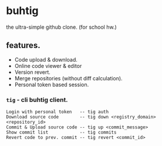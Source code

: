# buhtig
the ultra-simple github clone. (for school hw.)

## features.
* Code upload & download.
* Online code viewer & editor
* Version revert.
* Merge repositories (without diff calculation).
* Personal token based session.

### `tig` - cli buhtig client.
```
Login with personal token   -- tig auth
Download source code        -- tig down <registry_domain> <repository_id>
Commit & Upload source code -- tig up <commit_message>
Show commit list            -- tig commits
Revert code to prev. commit -- tig revert <commit_id>
```
